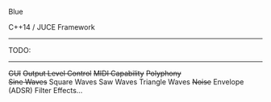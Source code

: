 Blue

C++14 / JUCE Framework
* * *
TODO:
***
~~GUI~~
~~Output Level Control~~
~~MIDI Capability~~
~~Polyphony~~	
~~Sine Waves~~
Square Waves
Saw Waves
Triangle Waves
~~Noise~~
Envelope (ADSR)
Filter
Effects...
	